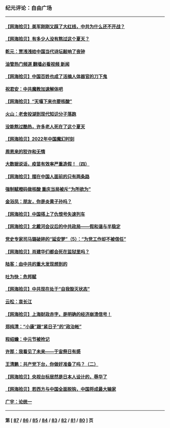 ### 纪元评论：自由广场
---
#### [【网海拾贝】美军刚刚又踩了大红线，中共为什么还不开战？](../../pages/nsc993/n13813604.md?08310330) 
#### [【网海拾贝】有多少人没有熬过这个夏天？](../../pages/nsc993/n13812985.md?08310330) 
#### [乾元：贾浅浅给中国当代诗坛敲响了丧钟](../../pages/nsc993/n13812840.md?08310330) 
#### [油管热门频道 翻墙必看视频 新闻](ok?08310330)
#### [【网海拾贝】中国百姓也成了活摘人体器官的刀下鬼](../../pages/nsc993/n13812062.md?08310330) 
#### [祝君安：中共魔教加速解体吧](../../pages/nsc993/n13812072.md?08310330) 
#### [【网海拾贝】“天塌下来也要核酸”](../../pages/nsc993/n13811406.md?08310330) 
#### [火山：老舍投湖到现代知识分子落跑](../../pages/nsc993/n13811414.md?08310330) 
#### [没能熬过酷热，许多老人死在了这个夏天](../../pages/nsc993/n13811366.md?08310330) 
#### [【网海拾贝】2022年中国魔幻时刻](../../pages/nsc993/n13810635.md?08310330) 
#### [周恩来的狡诈和无情](../../pages/nsc993/n13810621.md?08310330) 
#### [大数据说话，疫苗有效率严重造假！（四）](../../pages/nsc993/n13810534.md?08310330) 
#### [【网海拾贝】摆在中国人面前的只有两条路](../../pages/nsc993/n13809733.md?08310330) 
#### [强制赋橙码做核酸 重庆当局被斥“为所欲为”](../../pages/nsc993/n13809680.md?08310330) 
#### [金浴凤：朋友，你是炎黄子孙吗？](../../pages/nsc993/n13808828.md?08310330) 
#### [【网海拾贝】中国搭上了仇恨号失速列车](../../pages/nsc993/n13808946.md?08310330) 
#### [【网海拾贝】北戴河会议后的中共政局——假和谐与半稳定](../../pages/nsc993/n13808238.md?08310330) 
#### [党史专家司马璐破碎的“延安梦”（5）：“为党工作却不被信任”](../../pages/nsc993/n13808233.md?08310330) 
#### [【网海拾贝】肖建华们都会死在监狱里吗？](../../pages/nsc993/n13807536.md?08310330) 
#### [陆客：由中共的重大发现想到的](../../pages/nsc993/n13807284.md?08310330) 
#### [吐为快：危邦赋](../../pages/nsc993/n13807006.md?08310330) 
#### [【网海拾贝】中共现在处于“自我毁灭状态”](../../pages/nsc993/n13806544.md?08310330) 
#### [云松：哀长江](../../pages/nsc993/n13806519.md?08310330) 
#### [【网海拾贝】上海财政赤字，是明确的经济崩溃信号！](../../pages/nsc993/n13805813.md?08310330) 
#### [郑纯清：“小康”跟“紧日子”的“政治帐”](../../pages/nsc993/n13805792.md?08310330) 
#### [程绍蟾：中元节被抢记](../../pages/nsc993/n13805756.md?08310330) 
#### [许那：我看见了未来——于宙祭日有感](../../pages/nsc993/n13805469.md?08310330) 
#### [王清鹏：共产党下台，你做好准备了吗？（二）](../../pages/nsc993/n13804796.md?08310330) 
#### [【网海拾贝】央视台标居然是日本人设计的，辱华了](../../pages/nsc993/n13805059.md?08310330) 
#### [【网海拾贝】若西方与中国全面脱钩，中国将成最大输家](../../pages/nsc993/n13804505.md?08310330) 
#### [广宇：论统一](../../pages/nsc993/n13804451.md?08310330) 

---
#### 第 [ [87](./87.md?08310330) / [86](./86.md?08310330) / [85](./85.md?08310330) / [84](./84.md?08310330) / [83](./83.md?08310330) / [82](./82.md?08310330) / [81](./81.md?08310330) / [80](./80.md?08310330) ] 页
